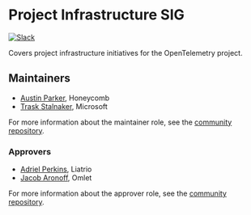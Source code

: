 # Project Infrastructure SIG

[![Slack](https://img.shields.io/badge/slack-@cncf/otel--sig--project--infra-blue.svg?logo=slack)](https://cloud-native.slack.com/archives/C07BPU981PV)

Covers project infrastructure initiatives for the OpenTelemetry project.

## Maintainers

* [Austin Parker](https://github.com/austinlparker), Honeycomb
* [Trask Stalnaker](https://github.com/trask), Microsoft

For more information about the maintainer role, see the [community repository](https://github.com/open-telemetry/community/blob/main/community-membership.md#maintainer).

### Approvers

* [Adriel Perkins](https://github.com/austinlparker), Liatrio
* [Jacob Aronoff](https://github.com/jaronoff97), Omlet

For more information about the approver role, see the [community repository](https://github.com/open-telemetry/community/blob/main/community-membership.md#approver).
